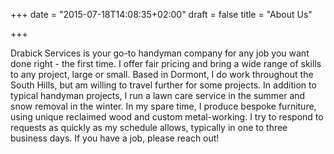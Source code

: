 +++
date = "2015-07-18T14:08:35+02:00"
draft = false
title = "About Us"

+++

Drabick Services is your go-to handyman company for any job you want done right - the first time. I offer fair pricing and bring a wide range of skills to any project, large or small. Based in Dormont, I do work throughout the South Hills, but am willing to travel further for some projects. In addition to typical handyman projects, I run a lawn care service in the summer and snow removal in the winter. In my spare time, I produce bespoke furniture, using unique reclaimed wood and custom metal-working. I try to respond to requests as quickly as my schedule allows, typically in one to three business days. If you have a job, please reach out!
